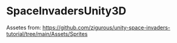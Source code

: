 # SpaceInvadersUnity3D
Assetes from: https://github.com/zigurous/unity-space-invaders-tutorial/tree/main/Assets/Sprites
